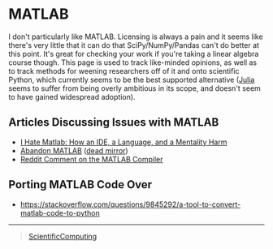

MATLAB
======

I don't particularly like MATLAB. Licensing is always a pain and it seems like there's very little that it can do that SciPy/NumPy/Pandas can't do better at this point. It's great for checking your work if you're taking a linear algebra course though. This page is used to track like-minded opinions, as well as to track methods for weening researchers off of it and onto scientific Python, which currently seems to be the best supported alternative ([Julia](https://julialang.org/) seems to suffer from being overly ambitious in its scope, and doesn't seem to have gained widespread adoption).

Articles Discussing Issues with MATLAB
--------------------------------------

-   [I Hate Matlab: How an IDE, a Language, and a Mentality Harm](https://neuroplausible.com/matlab)
-   [Abandon MATLAB](https://web.archive.org/web/20150309010416/https://abandonmatlab.wordpress.com/) ([dead mirror](https://www.robertjacobson.dev/AbandonMatlab))
-   [Reddit Comment on the MATLAB Compiler](https://www.reddit.com/r/programming/comments/livmm/matlabs_function_syntax_is_abysmal/c2t5l0j/)

Porting MATLAB Code Over
------------------------

-   <https://stackoverflow.com/questions/9845292/a-tool-to-convert-matlab-code-to-python>

* * * * *

> [ScientificComputing](../ScientificComputing)
